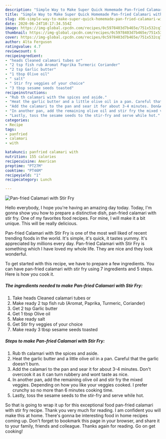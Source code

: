 ```yaml
---
description: "Simple Way to Make Super Quick Homemade Pan-fried Calamari with Stir Fry"
title: "Simple Way to Make Super Quick Homemade Pan-fried Calamari with Stir Fry"
slug: 496-simple-way-to-make-super-quick-homemade-pan-fried-calamari-with-stir-fry
date: 2020-06-24T10:17:34.554Z
image: https://img-global.cpcdn.com/recipes/0c5978403d7b465e/751x532cq70/pan-fried-calamari-with-stir-fry-recipe-main-photo.jpg
thumbnail: https://img-global.cpcdn.com/recipes/0c5978403d7b465e/751x532cq70/pan-fried-calamari-with-stir-fry-recipe-main-photo.jpg
cover: https://img-global.cpcdn.com/recipes/0c5978403d7b465e/751x532cq70/pan-fried-calamari-with-stir-fry-recipe-main-photo.jpg
author: Alta Ferguson
ratingvalue: 4.7
reviewcount: 6
recipeingredient:
- "heads Cleaned calamari tubes or"
- "2 tsp fish rub Aromat Paprika Turmeric Coriander"
- "2 tsp Garlic butter"
- "1 tbsp Olive oil"
- " salt"
- " Stir fry veggies of your choice"
- "3 tbsp sesame seeds toasted"
recipeinstructions:
- "Rub th calamari with the spices and aside."
- "Heat the garlic butter and a little olive oil in a pan. Careful that the garlic doesn&#39;t burn."
- "Add the calamari to the pan and sear it for about 3-4 minutes. Don&#39;t overcook it as it can turn rubbery and wont taste as nice."
- "In another pan, add the remaining olive oil and stir fry the mixed veggies. Depending on how you like your veggies cooked. I prefer crunchy so no more than 6 minutes cooking time."
- "Lastly, toss the sesame seeds to the stir-fry and serve while hot."
categories:
- Recipe
tags:
- panfried
- calamari
- with

katakunci: panfried calamari with 
nutrition: 155 calories
recipecuisine: American
preptime: "PT27M"
cooktime: "PT46M"
recipeyield: "1"
recipecategory: Lunch

---
```



![Pan-fried Calamari with Stir Fry](https://img-global.cpcdn.com/recipes/0c5978403d7b465e/751x532cq70/pan-fried-calamari-with-stir-fry-recipe-main-photo.jpg)

Hello everybody, I hope you're having an amazing day today. Today, I'm gonna show you how to prepare a distinctive dish, pan-fried calamari with stir fry. One of my favorites food recipes. For mine, I will make it a bit unique. This will be really delicious.

Pan-fried Calamari with Stir Fry is one of the most well liked of recent trending foods in the world. It's simple, it's quick, it tastes yummy. It's appreciated by millions every day. Pan-fried Calamari with Stir Fry is something which I have loved my whole life. They are nice and they look wonderful.




To get started with this recipe, we have to prepare a few ingredients. You can have pan-fried calamari with stir fry using 7 ingredients and 5 steps. Here is how you cook it.

<!--inarticleads1-->

##### The ingredients needed to make Pan-fried Calamari with Stir Fry:

1. Take heads Cleaned calamari tubes or
1. Make ready 2 tsp fish rub (Aromat, Paprika, Turmeric, Coriander)
1. Get 2 tsp Garlic butter
1. Get 1 tbsp Olive oil
1. Make ready  salt
1. Get  Stir fry veggies of your choice
1. Make ready 3 tbsp sesame seeds toasted




<!--inarticleads2-->

##### Steps to make Pan-fried Calamari with Stir Fry:

1. Rub th calamari with the spices and aside.
1. Heat the garlic butter and a little olive oil in a pan. Careful that the garlic doesn&#39;t burn.
1. Add the calamari to the pan and sear it for about 3-4 minutes. Don&#39;t overcook it as it can turn rubbery and wont taste as nice.
1. In another pan, add the remaining olive oil and stir fry the mixed veggies. Depending on how you like your veggies cooked. I prefer crunchy so no more than 6 minutes cooking time.
1. Lastly, toss the sesame seeds to the stir-fry and serve while hot.




So that is going to wrap it up for this exceptional food pan-fried calamari with stir fry recipe. Thank you very much for reading. I am confident you will make this at home. There's gonna be interesting food in home recipes coming up. Don't forget to bookmark this page in your browser, and share it to your family, friends and colleague. Thanks again for reading. Go on get cooking!

